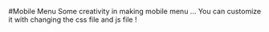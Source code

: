 #Mobile Menu
Some creativity in making mobile menu ... 
You can customize it with changing the css file and js file !

